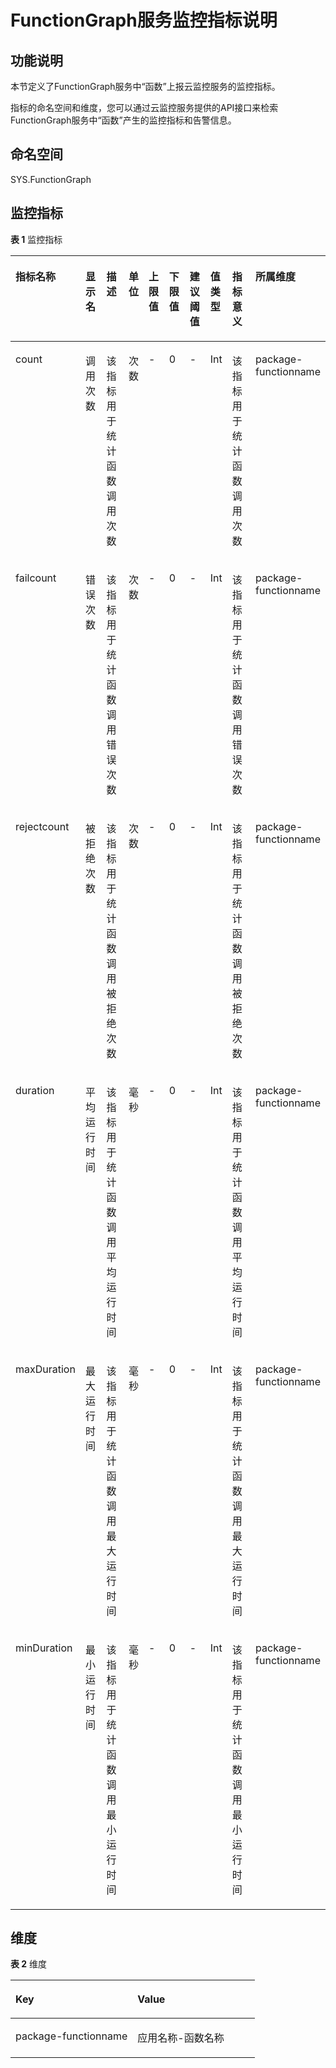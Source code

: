 # FunctionGraph服务监控指标说明<a name="ZH-CN_TOPIC_0134295092"></a>

## 功能说明<a name="section37797504358"></a>

本节定义了FunctionGraph服务中“函数”上报云监控服务的监控指标。

指标的命名空间和维度，您可以通过云监控服务提供的API接口来检索FunctionGraph服务中“函数”产生的监控指标和告警信息。

## 命名空间<a name="section08080510301"></a>

SYS.FunctionGraph

## 监控指标<a name="section10550132020361"></a>

**表 1**  监控指标

<a name="table3687212203710"></a>
<table><thead align="left"><tr id="row1268871212379"><th class="cellrowborder" valign="top" width="9.090909090909092%" id="mcps1.2.11.1.1"><p id="p3607154316377"><a name="p3607154316377"></a><a name="p3607154316377"></a><strong id="b48959453436"><a name="b48959453436"></a><a name="b48959453436"></a>指标名称</strong></p>
</th>
<th class="cellrowborder" valign="top" width="9.090909090909092%" id="mcps1.2.11.1.2"><p id="p206084433375"><a name="p206084433375"></a><a name="p206084433375"></a><strong id="b14897144554319"><a name="b14897144554319"></a><a name="b14897144554319"></a>显示名</strong></p>
</th>
<th class="cellrowborder" valign="top" width="12.858585858585858%" id="mcps1.2.11.1.3"><p id="p8608194311378"><a name="p8608194311378"></a><a name="p8608194311378"></a><strong id="b1989744584315"><a name="b1989744584315"></a><a name="b1989744584315"></a>描述</strong></p>
</th>
<th class="cellrowborder" valign="top" width="5.323232323232323%" id="mcps1.2.11.1.4"><p id="p1760818431373"><a name="p1760818431373"></a><a name="p1760818431373"></a><strong id="b6898144574315"><a name="b6898144574315"></a><a name="b6898144574315"></a>单位</strong></p>
</th>
<th class="cellrowborder" valign="top" width="8.080808080808081%" id="mcps1.2.11.1.5"><p id="p2608204316374"><a name="p2608204316374"></a><a name="p2608204316374"></a><strong id="b10900134554314"><a name="b10900134554314"></a><a name="b10900134554314"></a>上限值</strong></p>
</th>
<th class="cellrowborder" valign="top" width="8.080808080808081%" id="mcps1.2.11.1.6"><p id="p106088430373"><a name="p106088430373"></a><a name="p106088430373"></a><strong id="b7901134516431"><a name="b7901134516431"></a><a name="b7901134516431"></a>下限值</strong></p>
</th>
<th class="cellrowborder" valign="top" width="8.080808080808081%" id="mcps1.2.11.1.7"><p id="p116081443193712"><a name="p116081443193712"></a><a name="p116081443193712"></a><strong id="b390354574319"><a name="b390354574319"></a><a name="b390354574319"></a>建议阈值</strong></p>
</th>
<th class="cellrowborder" valign="top" width="7.070707070707072%" id="mcps1.2.11.1.8"><p id="p760854310378"><a name="p760854310378"></a><a name="p760854310378"></a><strong id="b15904134584310"><a name="b15904134584310"></a><a name="b15904134584310"></a>值类型</strong></p>
</th>
<th class="cellrowborder" valign="top" width="16.161616161616163%" id="mcps1.2.11.1.9"><p id="p96081943173720"><a name="p96081943173720"></a><a name="p96081943173720"></a><strong id="b15906154544318"><a name="b15906154544318"></a><a name="b15906154544318"></a>指标意义</strong></p>
</th>
<th class="cellrowborder" valign="top" width="16.161616161616163%" id="mcps1.2.11.1.10"><p id="p15608543133711"><a name="p15608543133711"></a><a name="p15608543133711"></a><strong id="b149060456438"><a name="b149060456438"></a><a name="b149060456438"></a>所属维度</strong></p>
</th>
</tr>
</thead>
<tbody><tr id="row068911283714"><td class="cellrowborder" valign="top" width="9.090909090909092%" headers="mcps1.2.11.1.1 "><p id="p1608104314376"><a name="p1608104314376"></a><a name="p1608104314376"></a>count</p>
</td>
<td class="cellrowborder" valign="top" width="9.090909090909092%" headers="mcps1.2.11.1.2 "><p id="p1608243123717"><a name="p1608243123717"></a><a name="p1608243123717"></a>调用次数</p>
</td>
<td class="cellrowborder" valign="top" width="12.858585858585858%" headers="mcps1.2.11.1.3 "><p id="p960874317373"><a name="p960874317373"></a><a name="p960874317373"></a>该指标用于统计函数调用次数</p>
</td>
<td class="cellrowborder" valign="top" width="5.323232323232323%" headers="mcps1.2.11.1.4 "><p id="p1860844313378"><a name="p1860844313378"></a><a name="p1860844313378"></a>次数</p>
</td>
<td class="cellrowborder" valign="top" width="8.080808080808081%" headers="mcps1.2.11.1.5 "><p id="p146081243173719"><a name="p146081243173719"></a><a name="p146081243173719"></a>-</p>
</td>
<td class="cellrowborder" valign="top" width="8.080808080808081%" headers="mcps1.2.11.1.6 "><p id="p960916437379"><a name="p960916437379"></a><a name="p960916437379"></a>0</p>
</td>
<td class="cellrowborder" valign="top" width="8.080808080808081%" headers="mcps1.2.11.1.7 "><p id="p9609154311376"><a name="p9609154311376"></a><a name="p9609154311376"></a>-</p>
</td>
<td class="cellrowborder" valign="top" width="7.070707070707072%" headers="mcps1.2.11.1.8 "><p id="p160916436373"><a name="p160916436373"></a><a name="p160916436373"></a>Int</p>
</td>
<td class="cellrowborder" valign="top" width="16.161616161616163%" headers="mcps1.2.11.1.9 "><p id="p660974323719"><a name="p660974323719"></a><a name="p660974323719"></a>该指标用于统计函数调用次数</p>
</td>
<td class="cellrowborder" valign="top" width="16.161616161616163%" headers="mcps1.2.11.1.10 "><p id="p160914313371"><a name="p160914313371"></a><a name="p160914313371"></a>package-functionname</p>
</td>
</tr>
<tr id="row1669051219377"><td class="cellrowborder" valign="top" width="9.090909090909092%" headers="mcps1.2.11.1.1 "><p id="p18609643153718"><a name="p18609643153718"></a><a name="p18609643153718"></a>failcount</p>
</td>
<td class="cellrowborder" valign="top" width="9.090909090909092%" headers="mcps1.2.11.1.2 "><p id="p660915438373"><a name="p660915438373"></a><a name="p660915438373"></a>错误次数</p>
</td>
<td class="cellrowborder" valign="top" width="12.858585858585858%" headers="mcps1.2.11.1.3 "><p id="p146091843193714"><a name="p146091843193714"></a><a name="p146091843193714"></a>该指标用于统计函数调用错误次数</p>
</td>
<td class="cellrowborder" valign="top" width="5.323232323232323%" headers="mcps1.2.11.1.4 "><p id="p76091343143719"><a name="p76091343143719"></a><a name="p76091343143719"></a>次数</p>
</td>
<td class="cellrowborder" valign="top" width="8.080808080808081%" headers="mcps1.2.11.1.5 "><p id="p86731741104012"><a name="p86731741104012"></a><a name="p86731741104012"></a>-</p>
</td>
<td class="cellrowborder" valign="top" width="8.080808080808081%" headers="mcps1.2.11.1.6 "><p id="p10674641194016"><a name="p10674641194016"></a><a name="p10674641194016"></a>0</p>
</td>
<td class="cellrowborder" valign="top" width="8.080808080808081%" headers="mcps1.2.11.1.7 "><p id="p367510411400"><a name="p367510411400"></a><a name="p367510411400"></a>-</p>
</td>
<td class="cellrowborder" valign="top" width="7.070707070707072%" headers="mcps1.2.11.1.8 "><p id="p861064353711"><a name="p861064353711"></a><a name="p861064353711"></a>Int</p>
</td>
<td class="cellrowborder" valign="top" width="16.161616161616163%" headers="mcps1.2.11.1.9 "><p id="p10610543193720"><a name="p10610543193720"></a><a name="p10610543193720"></a>该指标用于统计函数调用错误次数</p>
</td>
<td class="cellrowborder" valign="top" width="16.161616161616163%" headers="mcps1.2.11.1.10 "><p id="p261004318379"><a name="p261004318379"></a><a name="p261004318379"></a>package-functionname</p>
</td>
</tr>
<tr id="row169014128378"><td class="cellrowborder" valign="top" width="9.090909090909092%" headers="mcps1.2.11.1.1 "><p id="p961074363716"><a name="p961074363716"></a><a name="p961074363716"></a>rejectcount</p>
</td>
<td class="cellrowborder" valign="top" width="9.090909090909092%" headers="mcps1.2.11.1.2 "><p id="p116101743183716"><a name="p116101743183716"></a><a name="p116101743183716"></a>被拒绝次数</p>
</td>
<td class="cellrowborder" valign="top" width="12.858585858585858%" headers="mcps1.2.11.1.3 "><p id="p126101943183716"><a name="p126101943183716"></a><a name="p126101943183716"></a>该指标用于统计函数调用被拒绝次数</p>
</td>
<td class="cellrowborder" valign="top" width="5.323232323232323%" headers="mcps1.2.11.1.4 "><p id="p761084312374"><a name="p761084312374"></a><a name="p761084312374"></a>次数</p>
</td>
<td class="cellrowborder" valign="top" width="8.080808080808081%" headers="mcps1.2.11.1.5 "><p id="p19560184419404"><a name="p19560184419404"></a><a name="p19560184419404"></a>-</p>
</td>
<td class="cellrowborder" valign="top" width="8.080808080808081%" headers="mcps1.2.11.1.6 "><p id="p145621449401"><a name="p145621449401"></a><a name="p145621449401"></a>0</p>
</td>
<td class="cellrowborder" valign="top" width="8.080808080808081%" headers="mcps1.2.11.1.7 "><p id="p11563194412405"><a name="p11563194412405"></a><a name="p11563194412405"></a>-</p>
</td>
<td class="cellrowborder" valign="top" width="7.070707070707072%" headers="mcps1.2.11.1.8 "><p id="p7610943183717"><a name="p7610943183717"></a><a name="p7610943183717"></a>Int</p>
</td>
<td class="cellrowborder" valign="top" width="16.161616161616163%" headers="mcps1.2.11.1.9 "><p id="p12610154315374"><a name="p12610154315374"></a><a name="p12610154315374"></a>该指标用于统计函数调用被拒绝次数</p>
</td>
<td class="cellrowborder" valign="top" width="16.161616161616163%" headers="mcps1.2.11.1.10 "><p id="p161044363718"><a name="p161044363718"></a><a name="p161044363718"></a>package-functionname</p>
</td>
</tr>
<tr id="row18690912173710"><td class="cellrowborder" valign="top" width="9.090909090909092%" headers="mcps1.2.11.1.1 "><p id="p1661064393711"><a name="p1661064393711"></a><a name="p1661064393711"></a>duration</p>
</td>
<td class="cellrowborder" valign="top" width="9.090909090909092%" headers="mcps1.2.11.1.2 "><p id="p1610143113718"><a name="p1610143113718"></a><a name="p1610143113718"></a>平均运行时间</p>
</td>
<td class="cellrowborder" valign="top" width="12.858585858585858%" headers="mcps1.2.11.1.3 "><p id="p18610144343719"><a name="p18610144343719"></a><a name="p18610144343719"></a>该指标用于统计函数调用平均运行时间</p>
</td>
<td class="cellrowborder" valign="top" width="5.323232323232323%" headers="mcps1.2.11.1.4 "><p id="p5610124320372"><a name="p5610124320372"></a><a name="p5610124320372"></a>毫秒</p>
</td>
<td class="cellrowborder" valign="top" width="8.080808080808081%" headers="mcps1.2.11.1.5 "><p id="p816474634018"><a name="p816474634018"></a><a name="p816474634018"></a>-</p>
</td>
<td class="cellrowborder" valign="top" width="8.080808080808081%" headers="mcps1.2.11.1.6 "><p id="p181642465409"><a name="p181642465409"></a><a name="p181642465409"></a>0</p>
</td>
<td class="cellrowborder" valign="top" width="8.080808080808081%" headers="mcps1.2.11.1.7 "><p id="p616614664018"><a name="p616614664018"></a><a name="p616614664018"></a>-</p>
</td>
<td class="cellrowborder" valign="top" width="7.070707070707072%" headers="mcps1.2.11.1.8 "><p id="p20611343133710"><a name="p20611343133710"></a><a name="p20611343133710"></a>Int</p>
</td>
<td class="cellrowborder" valign="top" width="16.161616161616163%" headers="mcps1.2.11.1.9 "><p id="p1461114433378"><a name="p1461114433378"></a><a name="p1461114433378"></a>该指标用于统计函数调用平均运行时间</p>
</td>
<td class="cellrowborder" valign="top" width="16.161616161616163%" headers="mcps1.2.11.1.10 "><p id="p1361124313719"><a name="p1361124313719"></a><a name="p1361124313719"></a>package-functionname</p>
</td>
</tr>
<tr id="row16691812133719"><td class="cellrowborder" valign="top" width="9.090909090909092%" headers="mcps1.2.11.1.1 "><p id="p196111143153711"><a name="p196111143153711"></a><a name="p196111143153711"></a>maxDuration</p>
</td>
<td class="cellrowborder" valign="top" width="9.090909090909092%" headers="mcps1.2.11.1.2 "><p id="p1461118437379"><a name="p1461118437379"></a><a name="p1461118437379"></a>最大运行时间</p>
</td>
<td class="cellrowborder" valign="top" width="12.858585858585858%" headers="mcps1.2.11.1.3 "><p id="p7611114333711"><a name="p7611114333711"></a><a name="p7611114333711"></a>该指标用于统计函数调用最大运行时间</p>
</td>
<td class="cellrowborder" valign="top" width="5.323232323232323%" headers="mcps1.2.11.1.4 "><p id="p5611184315375"><a name="p5611184315375"></a><a name="p5611184315375"></a>毫秒</p>
</td>
<td class="cellrowborder" valign="top" width="8.080808080808081%" headers="mcps1.2.11.1.5 "><p id="p157418473408"><a name="p157418473408"></a><a name="p157418473408"></a>-</p>
</td>
<td class="cellrowborder" valign="top" width="8.080808080808081%" headers="mcps1.2.11.1.6 "><p id="p15575134754012"><a name="p15575134754012"></a><a name="p15575134754012"></a>0</p>
</td>
<td class="cellrowborder" valign="top" width="8.080808080808081%" headers="mcps1.2.11.1.7 "><p id="p15576134744014"><a name="p15576134744014"></a><a name="p15576134744014"></a>-</p>
</td>
<td class="cellrowborder" valign="top" width="7.070707070707072%" headers="mcps1.2.11.1.8 "><p id="p1361114318375"><a name="p1361114318375"></a><a name="p1361114318375"></a>Int</p>
</td>
<td class="cellrowborder" valign="top" width="16.161616161616163%" headers="mcps1.2.11.1.9 "><p id="p146111143173712"><a name="p146111143173712"></a><a name="p146111143173712"></a>该指标用于统计函数调用最大运行时间</p>
</td>
<td class="cellrowborder" valign="top" width="16.161616161616163%" headers="mcps1.2.11.1.10 "><p id="p561174323714"><a name="p561174323714"></a><a name="p561174323714"></a>package-functionname</p>
</td>
</tr>
<tr id="row206911912193714"><td class="cellrowborder" valign="top" width="9.090909090909092%" headers="mcps1.2.11.1.1 "><p id="p2611243193712"><a name="p2611243193712"></a><a name="p2611243193712"></a>minDuration</p>
</td>
<td class="cellrowborder" valign="top" width="9.090909090909092%" headers="mcps1.2.11.1.2 "><p id="p1761164313714"><a name="p1761164313714"></a><a name="p1761164313714"></a>最小运行时间</p>
</td>
<td class="cellrowborder" valign="top" width="12.858585858585858%" headers="mcps1.2.11.1.3 "><p id="p17611243113714"><a name="p17611243113714"></a><a name="p17611243113714"></a>该指标用于统计函数调用最小运行时间</p>
</td>
<td class="cellrowborder" valign="top" width="5.323232323232323%" headers="mcps1.2.11.1.4 "><p id="p12611643153719"><a name="p12611643153719"></a><a name="p12611643153719"></a>毫秒</p>
</td>
<td class="cellrowborder" valign="top" width="8.080808080808081%" headers="mcps1.2.11.1.5 "><p id="p19879048124015"><a name="p19879048124015"></a><a name="p19879048124015"></a>-</p>
</td>
<td class="cellrowborder" valign="top" width="8.080808080808081%" headers="mcps1.2.11.1.6 "><p id="p088024864010"><a name="p088024864010"></a><a name="p088024864010"></a>0</p>
</td>
<td class="cellrowborder" valign="top" width="8.080808080808081%" headers="mcps1.2.11.1.7 "><p id="p188814487404"><a name="p188814487404"></a><a name="p188814487404"></a>-</p>
</td>
<td class="cellrowborder" valign="top" width="7.070707070707072%" headers="mcps1.2.11.1.8 "><p id="p86121043163717"><a name="p86121043163717"></a><a name="p86121043163717"></a>Int</p>
</td>
<td class="cellrowborder" valign="top" width="16.161616161616163%" headers="mcps1.2.11.1.9 "><p id="p1361234312372"><a name="p1361234312372"></a><a name="p1361234312372"></a>该指标用于统计函数调用最小运行时间</p>
</td>
<td class="cellrowborder" valign="top" width="16.161616161616163%" headers="mcps1.2.11.1.10 "><p id="p19612124383720"><a name="p19612124383720"></a><a name="p19612124383720"></a>package-functionname</p>
</td>
</tr>
</tbody>
</table>

## 维度<a name="section18855813194218"></a>

**表 2**  维度

<a name="table101881229134219"></a>
<table><thead align="left"><tr id="row151881029184210"><th class="cellrowborder" valign="top" width="50%" id="mcps1.2.3.1.1"><p id="p7189122904219"><a name="p7189122904219"></a><a name="p7189122904219"></a><strong id="b15375253114312"><a name="b15375253114312"></a><a name="b15375253114312"></a>Key</strong></p>
</th>
<th class="cellrowborder" valign="top" width="50%" id="mcps1.2.3.1.2"><p id="p9189729184215"><a name="p9189729184215"></a><a name="p9189729184215"></a><strong id="b113767535438"><a name="b113767535438"></a><a name="b113767535438"></a>Value</strong></p>
</th>
</tr>
</thead>
<tbody><tr id="row12189329134220"><td class="cellrowborder" valign="top" width="50%" headers="mcps1.2.3.1.1 "><p id="p11786175818487"><a name="p11786175818487"></a><a name="p11786175818487"></a>package-functionname</p>
</td>
<td class="cellrowborder" valign="top" width="50%" headers="mcps1.2.3.1.2 "><p id="p1718918298421"><a name="p1718918298421"></a><a name="p1718918298421"></a>应用名称-函数名称</p>
</td>
</tr>
</tbody>
</table>

